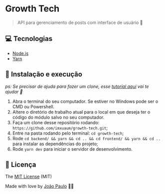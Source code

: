 # Growth Tech

> API para gerenciamento de posts com interface de usuário 🏢 

## 💻 Tecnologias

- [Node.js](https://nodejs.org/en/)
- [Yarn](https://yarnpkg.com)

## 🚀 Instalação e execução

_ps: Se precisar de ajuda para fazer um clone, esse [tutorial aqui](https://help.github.com/pt/github/creating-cloning-and-archiving-repositories/cloning-a-repository) vai te ajudar 💖_

1. Abra o terminal do seu computador. Se estiver no Windows pode ser o CMD ou Powershell.
2. Altere o diretório de trabalho atual para o local em que deseja ter o código do módulo salvo no seu computador.
3. Faça um clone desse repositório rodando: <br> `https://github.com/imxuaum/growth-tech.git`;
4. Entre na pasta rodando pelo terminal: `cd growth-tech`;
5. Rode `cd backend/ && yarn && cd .. && cd frontend/ && yarn && cd .. ` para instalar as dependências do projeto;
6. Rode `yarn dev` para iniciar o servidor de desenvolvimento.

## :page_facing_up: Licença

The [MIT License](https://github.com/imxuaum/growth-tech/blob/master/LICENSE) (MIT)

Made with love by [João Paulo](https://github.com/imxuaum) 💜🚀
